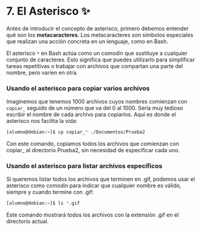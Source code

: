 # 7. El Asterisco ✨

Antes de introducir el concepto de asterisco, primero debemos entender qué son los **metacaracteres**. Los metacaracteres son símbolos especiales que realizan una acción concreta en un lenguaje, como en Bash. 

El asterisco `*` en Bash actúa como un comodín que sustituye a cualquier conjunto de caracteres. Esto significa que puedes utilizarlo para simplificar tareas repetitivas o trabajar con archivos que compartan una parte del nombre, pero varíen en otra.

### Usando el asterisco para copiar varios archivos

Imaginemos que tenemos 1000 archivos cuyos nombres comienzan con `copiar_` seguido de un número que va del 0 al 1000. Sería muy tedioso escribir el nombre de cada archivo para copiarlos. Aquí es donde el asterisco nos facilita la vida:

```bash
[alumno@debian:~]$ cp copiar_* ./Documentos/Prueba2
```

Con este comando, copiamos todos los archivos que comienzan con copiar_ al directorio Prueba2, sin necesidad de especificar cada uno.

### Usando el asterisco para listar archivos específicos

Si queremos listar todos los archivos que terminen en .gif, podemos usar el asterisco como comodín para indicar que cualquier nombre es válido, siempre y cuando termine con .gif:

```bash
[alumno@debian:~]$ ls *.gif
```

Este comando mostrará todos los archivos con la extensión .gif en el directorio actual.
